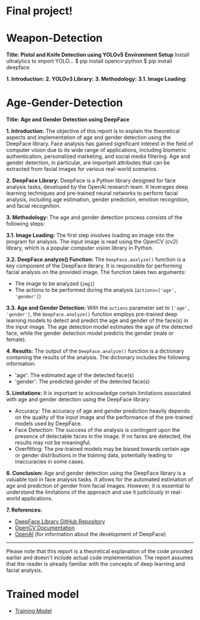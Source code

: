 # Final project!
# Weapon-Detection

**Title: Pistol and Knife Detection using YOLOv5**
**Environment Setup**
Install ultralytics to import YOLO...
    $ pip install opencv-python
    $ pip install deepface


**1. Introduction:**
**2. YOLOv3 Library:**
**3. Methodology:**
**3.1. Image Loading:**


# Age-Gender-Detection

**Title: Age and Gender Detection using DeepFace**

**1. Introduction:**
The objective of this report is to explain the theoretical aspects and implementation of age and gender detection using the DeepFace library. Face analysis has gained significant interest in the field of computer vision due to its wide range of applications, including biometric authentication, personalized marketing, and social media filtering. Age and gender detection, in particular, are important attributes that can be extracted from facial images for various real-world scenarios.

**2. DeepFace Library:**
DeepFace is a Python library designed for face analysis tasks, developed by the OpenAI research team. It leverages deep learning techniques and pre-trained neural networks to perform facial analysis, including age estimation, gender prediction, emotion recognition, and facial recognition.

**3. Methodology:**
The age and gender detection process consists of the following steps:

**3.1. Image Loading:**
The first step involves loading an image into the program for analysis. The input image is read using the OpenCV (cv2) library, which is a popular computer vision library in Python.

**3.2. DeepFace.analyze() Function:**
The `DeepFace.analyze()` function is a key component of the DeepFace library. It is responsible for performing facial analysis on the provided image. The function takes two arguments:
- The image to be analyzed (`img1`)
- The actions to be performed during the analysis (`actions=['age', 'gender']`)

**3.3. Age and Gender Detection:**
With the `actions` parameter set to `['age', 'gender']`, the `DeepFace.analyze()` function employs pre-trained deep learning models to detect and predict the age and gender of the face(s) in the input image. The age detection model estimates the age of the detected face, while the gender detection model predicts the gender (male or female).

**4. Results:**
The output of the `DeepFace.analyze()` function is a dictionary containing the results of the analysis. The dictionary includes the following information:
- 'age': The estimated age of the detected face(s)
- 'gender': The predicted gender of the detected face(s)

**5. Limitations:**
It is important to acknowledge certain limitations associated with age and gender detection using the DeepFace library:
- Accuracy: The accuracy of age and gender prediction heavily depends on the quality of the input image and the performance of the pre-trained models used by DeepFace.
- Face Detection: The success of the analysis is contingent upon the presence of detectable faces in the image. If no faces are detected, the results may not be meaningful.
- Overfitting: The pre-trained models may be biased towards certain age or gender distributions in the training data, potentially leading to inaccuracies in some cases.

**6. Conclusion:**
Age and gender detection using the DeepFace library is a valuable tool in face analysis tasks. It allows for the automated estimation of age and prediction of gender from facial images. However, it is essential to understand the limitations of the approach and use it judiciously in real-world applications.

**7. References:**
- [DeepFace Library GitHub Repository](https://github.com/serengil/deepface)
- [OpenCV Documentation](https://docs.opencv.org/)
- [OpenAI](https://openai.com/) (for information about the development of DeepFace)

---
Please note that this report is a theoretical explanation of the code provided earlier and doesn't include actual code implementation. The report assumes that the reader is already familiar with the concepts of deep learning and facial analysis.


# Trained model

- [Training Model](https://drive.google.com/file/d/1gBUlmXC0IWATxl7Cevvh3SXwXFg0UgHq/view?usp=sharing)